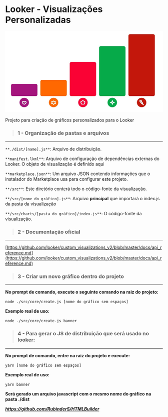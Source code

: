 # Looker - Visualizações Personalizadas

![](docs/graphic.jpg)

Projeto para criação de gráficos personalizados para o Looker

> ### **1 - Organização de pastas e arquivos**

---

`**./dist/[name].js**`: Arquivo de distribuição.

`**manifest.lkml**`: Arquivo de configuração de dependências externas do Looker. O objeto de visualização é definido aqui

`**marketplace.json**`: Um arquivo JSON contendo informações que o instalador do Marketplace usa para configurar este projeto.

`**/src**`: Este diretório conterá todo o código-fonte da visualização.

`**/src/[nome do gráfico].js**`: Arquivo **principal** que importará o index.js da pasta da visualização

`**/src/charts/[pasta do gráfico]/index.js**`: O código-fonte da visualização.

> ### **2 - Documentação oficial**

---

[https://github.com/looker/custom_visualizations_v2/blob/master/docs/api_reference.md](https://github.com/looker/custom_visualizations_v2/blob/master/docs/api_reference.md)

> ### **3 - Criar um novo gráfico dentro do projeto**

---

**No prompt de comando, execute o seguinte comando na raiz do projeto:**

```
node ./src/core/create.js [nome do gráfico sem espaços]
```

**Exemplo real de uso:**

```
node ./src/core/create.js banner
```

> ### **4 - Para gerar o JS de distribuição que será usado no looker:**

---

**No prompt de comando, entre na raiz do projeto e execute:**

```
yarn [nome do gráfico sem espaços]
```

**Exemplo real de uso:**

```
yarn banner
```

**Será gerado um arquivo javascript com o mesmo nome do gráfico na pasta ./dist**

_**https://github.com/RubinderS/HTMLBuilder**_
